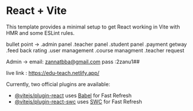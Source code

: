 # React + Vite

This template provides a minimal setup to get React working in Vite with HMR and some ESLint rules.


bullet point ->
.admin panel
.teacher panel
.student panel
.payment getway
.feed back rating
.user management
.course managment
.teacher request

Admin ->
email: zannatbba@gmail.com
pass :2zanu1##

live link : https://edu-teach.netlify.app/

Currently, two official plugins are available:

- [@vitejs/plugin-react](https://github.com/vitejs/vite-plugin-react/blob/main/packages/plugin-react/README.md) uses [Babel](https://babeljs.io/) for Fast Refresh
- [@vitejs/plugin-react-swc](https://github.com/vitejs/vite-plugin-react-swc) uses [SWC](https://swc.rs/) for Fast Refresh
